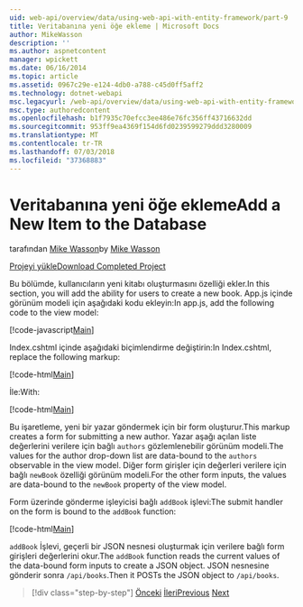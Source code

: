 ```yaml
---
uid: web-api/overview/data/using-web-api-with-entity-framework/part-9
title: Veritabanına yeni öğe ekleme | Microsoft Docs
author: MikeWasson
description: ''
ms.author: aspnetcontent
manager: wpickett
ms.date: 06/16/2014
ms.topic: article
ms.assetid: 0967c29e-e124-4db0-a788-c45d0ff5aff2
ms.technology: dotnet-webapi
msc.legacyurl: /web-api/overview/data/using-web-api-with-entity-framework/part-9
msc.type: authoredcontent
ms.openlocfilehash: b1f7935c70efcc3ee486e76fc356ff43716632dd
ms.sourcegitcommit: 953ff9ea4369f154d6fd0239599279ddd3280009
ms.translationtype: MT
ms.contentlocale: tr-TR
ms.lasthandoff: 07/03/2018
ms.locfileid: "37368883"
---
```

<a name="add-a-new-item-to-the-database"></a><span data-ttu-id="af13c-102">Veritabanına yeni öğe ekleme</span><span class="sxs-lookup"><span data-stu-id="af13c-102">Add a New Item to the Database</span></span>
====================
<span data-ttu-id="af13c-103">tarafından [Mike Wasson](https://github.com/MikeWasson)</span><span class="sxs-lookup"><span data-stu-id="af13c-103">by [Mike Wasson](https://github.com/MikeWasson)</span></span>

[<span data-ttu-id="af13c-104">Projeyi yükle</span><span class="sxs-lookup"><span data-stu-id="af13c-104">Download Completed Project</span></span>](https://github.com/MikeWasson/BookService)

<span data-ttu-id="af13c-105">Bu bölümde, kullanıcıların yeni kitabı oluşturmasını özelliği ekler.</span><span class="sxs-lookup"><span data-stu-id="af13c-105">In this section, you will add the ability for users to create a new book.</span></span> <span data-ttu-id="af13c-106">App.js içinde görünüm modeli için aşağıdaki kodu ekleyin:</span><span class="sxs-lookup"><span data-stu-id="af13c-106">In app.js, add the following code to the view model:</span></span>

[!code-javascript[Main](part-9/samples/sample1.js)]

<span data-ttu-id="af13c-107">Index.cshtml içinde aşağıdaki biçimlendirme değiştirin:</span><span class="sxs-lookup"><span data-stu-id="af13c-107">In Index.cshtml, replace the following markup:</span></span>

[!code-html[Main](part-9/samples/sample2.html)]

<span data-ttu-id="af13c-108">İle:</span><span class="sxs-lookup"><span data-stu-id="af13c-108">With:</span></span>

[!code-html[Main](part-9/samples/sample3.html)]

<span data-ttu-id="af13c-109">Bu işaretleme, yeni bir yazar göndermek için bir form oluşturur.</span><span class="sxs-lookup"><span data-stu-id="af13c-109">This markup creates a form for submitting a new author.</span></span> <span data-ttu-id="af13c-110">Yazar aşağı açılan liste değerlerini verilere için bağlı `authors` gözlemlenebilir görünüm modeli.</span><span class="sxs-lookup"><span data-stu-id="af13c-110">The values for the author drop-down list are data-bound to the `authors` observable in the view model.</span></span> <span data-ttu-id="af13c-111">Diğer form girişler için değerleri verilere için bağlı `newBook` özelliği görünüm modeli.</span><span class="sxs-lookup"><span data-stu-id="af13c-111">For the other form inputs, the values are data-bound to the `newBook` property of the view model.</span></span>

<span data-ttu-id="af13c-112">Form üzerinde gönderme işleyicisi bağlı `addBook` işlevi:</span><span class="sxs-lookup"><span data-stu-id="af13c-112">The submit handler on the form is bound to the `addBook` function:</span></span>

[!code-html[Main](part-9/samples/sample4.html)]

<span data-ttu-id="af13c-113">`addBook` İşlevi, geçerli bir JSON nesnesi oluşturmak için verilere bağlı form girişleri değerlerini okur.</span><span class="sxs-lookup"><span data-stu-id="af13c-113">The `addBook` function reads the current values of the data-bound form inputs to create a JSON object.</span></span> <span data-ttu-id="af13c-114">JSON nesnesine gönderir sonra `/api/books`.</span><span class="sxs-lookup"><span data-stu-id="af13c-114">Then it POSTs the JSON object to `/api/books`.</span></span>

> [!div class="step-by-step"]
> <span data-ttu-id="af13c-115">[Önceki](part-8.md)
> [İleri](part-10.md)</span><span class="sxs-lookup"><span data-stu-id="af13c-115">[Previous](part-8.md)
[Next](part-10.md)</span></span>
